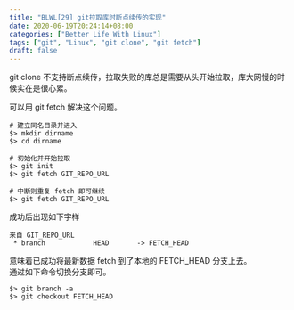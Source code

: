 ```yaml
---
title: "BLWL[29] git拉取库时断点续传的实现"
date: 2020-06-19T20:24:14+08:00
categories: ["Better Life With Linux"]
tags: ["git", "Linux", "git clone", "git fetch"]
draft: false
---
```


git clone 不支持断点续传，拉取失败的库总是需要从头开始拉取，库大网慢的时候实在是很心累。    

可以用 git fetch 解决这个问题。     


    # 建立同名目录并进入
    $> mkdir dirname
    $> cd dirname

    # 初始化并开始拉取
    $> git init
    $> git fetch GIT_REPO_URL

    # 中断则重复 fetch 即可继续
    $> git fetch GIT_REPO_URL

成功后出现如下字样      

    来自 GIT_REPO_URL
     * branch            HEAD       -> FETCH_HEAD

意味着已成功将最新数据 fetch 到了本地的 FETCH\_HEAD 分支上去。        
通过如下命令切换分支即可。  
    
    $> git branch -a
    $> git checkout FETCH_HEAD
